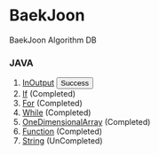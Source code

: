 # BaekJoon
BaekJoon Algorithm DB

### JAVA

1. [InOutput](https://github.com/harandal24601/BaekJoon/tree/main/JAVA/InOutput) <button type="button" class="btn btn-success">Success</button>
2. [If](https://github.com/harandal24601/BaekJoon/tree/main/JAVA/If) (Completed)
3. [For](https://github.com/harandal24601/BaekJoon/tree/main/JAVA/For) (Completed)
4. [While](https://github.com/harandal24601/BaekJoon/tree/main/JAVA/While) (Completed)
5. [OneDimensionalArray](https://github.com/harandal24601/BaekJoon/tree/main/JAVA/Array/OneDimensional) (Completed)
6. [Function](https://github.com/harandal24601/BaekJoon/tree/main/JAVA/Function) (Completed)
7. [String](https://github.com/harandal24601/BaekJoon/tree/main/JAVA/String) (UnCompleted)
